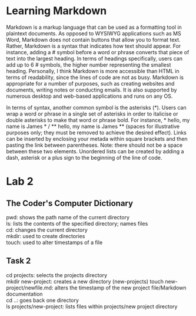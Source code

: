 # Learning Markdown
Markdown is a markup language that can be used as a formatting tool in plaintext documents. As opposed to WYSIWYG applications such as MS Word, Markdown does not contain buttons that allow you to format text. Rather, Markdown is a syntax that indicates how text should appear. For instance, adding a # symbol before a word or phrase converts that piece of text into the largest heading. In terms of headings specifically, users can add up to 6 # symbols, the higher number representing the smallest heading. Personally, I think Markdown is more accessible than HTML in terms of readability, since the lines of code are not as busy. Markdown is appropriate for a number of purposes, such as creating websites and documents, writing notes or conducting emails. It is also supported by numerous desktop and web-based applications and runs on any OS.

In terms of syntax, another common symbol is the asterisks (*). Users can wrap a word or phrase in a single set of asterisks in order to italicise or double asterisks to make that word or phrase bold. For instance, * hello, my name is James * / ** hello, my name is James ** (spaces for illustrative purposes only; they must be removed to achieve the desired effect). Links can be inserted by enclosing your metada within square brackets and then pasting the link between parentheses. Note: there should not be a space between these two elements. Unordered lists can be created by adding a dash, asterisk or a plus sign to the beginning of the line of code. 

# Lab 2
## The Coder's Computer Dictionary
pwd: shows the path name of the current directory  
ls: lists the contents of the specified directory; names files  
cd: changes the current directory  
mkdir: used to create directories  
touch: used to alter timestamps of a file  

## Task 2
cd projects: selects the projects directory  
mkdir new-project: creates a new directory   (new-projects)
touch new-project/newfile.md: alters the timestamp of the new project file/Markdown documentation  
cd ..: goes back one directory  
ls projects/new-project: lists files within projects/new project directory
